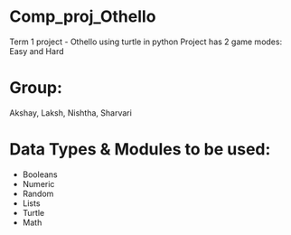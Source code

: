 # Comp_proj_Othello
Term 1 project - Othello using turtle in python
Project has 2 game modes: Easy and Hard
# Group:
Akshay, Laksh, Nishtha, Sharvari
# Data Types & Modules to be used:
* Booleans
* Numeric 
* Random
* Lists
* Turtle 
* Math

